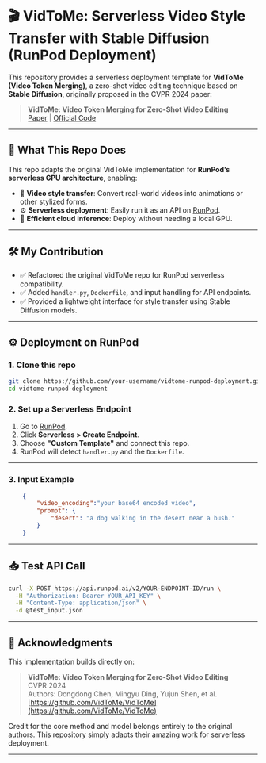 # 🎬 VidToMe: Serverless Video Style Transfer with Stable Diffusion (RunPod Deployment)

This repository provides a serverless deployment template for **VidToMe (Video Token Merging)**, a zero-shot video editing technique based on **Stable Diffusion**, originally proposed in the CVPR 2024 paper:

> **VidToMe: Video Token Merging for Zero-Shot Video Editing**  
> [Paper](https://arxiv.org/abs/2312.06644) | [Official Code](https://github.com/VidToMe/VidToMe)

---

## 🚀 What This Repo Does

This repo adapts the original VidToMe implementation for **RunPod’s serverless GPU architecture**, enabling:

- 🎨 **Video style transfer**: Convert real-world videos into animations or other stylized forms.
- ⚙️ **Serverless deployment**: Easily run it as an API on [RunPod](https://www.runpod.io/).
- 🔁 **Efficient cloud inference**: Deploy without needing a local GPU.

---

## 🛠️ My Contribution

- ✅ Refactored the original VidToMe repo for RunPod serverless compatibility.
- ✅ Added `handler.py`, `Dockerfile`, and input handling for API endpoints.
- ✅ Provided a lightweight interface for style transfer using Stable Diffusion models.

---


## ⚙️ Deployment on RunPod

### 1. Clone this repo

```bash
git clone https://github.com/your-username/vidtome-runpod-deployment.git
cd vidtome-runpod-deployment
```

### 2. Set up a Serverless Endpoint

1. Go to [RunPod](https://www.runpod.io/).
2. Click **Serverless > Create Endpoint**.
3. Choose **"Custom Template"** and connect this repo.
4. RunPod will detect `handler.py` and the `Dockerfile`.

---

### 3. Input Example

```json
    {
        "video_encoding":"your base64 encoded video",
        "prompt": {
            "desert": "a dog walking in the desert near a bush."
        }
    }
```

---

## 📥 Test API Call

```bash
curl -X POST https://api.runpod.ai/v2/YOUR-ENDPOINT-ID/run \
  -H "Authorization: Bearer YOUR_API_KEY" \
  -H "Content-Type: application/json" \
  -d @test_input.json
```

---

## 📜 Acknowledgments

This implementation builds directly on:

> **VidToMe: Video Token Merging for Zero-Shot Video Editing**  
> CVPR 2024  
> Authors: Dongdong Chen, Mingyu Ding, Yujun Shen, et al.  
> [https://github.com/VidToMe/VidToMe](https://github.com/VidToMe/VidToMe)

Credit for the core method and model belongs entirely to the original authors. This repository simply adapts their amazing work for serverless deployment.

---

